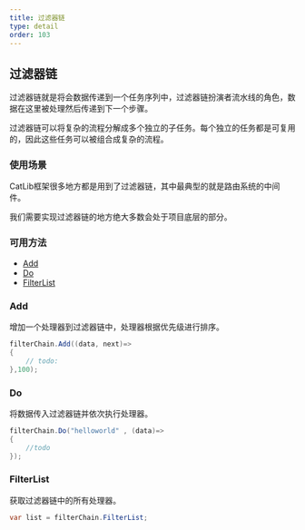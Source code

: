 ```yaml
---
title: 过滤器链
type: detail
order: 103
---
```


## 过滤器链

过滤器链就是将会数据传递到一个任务序列中，过滤器链扮演者流水线的角色，数据在这里被处理然后传递到下一个步骤。

过滤器链可以将复杂的流程分解成多个独立的子任务。每个独立的任务都是可复用的，因此这些任务可以被组合成复杂的流程。

### 使用场景

CatLib框架很多地方都是用到了过滤器链，其中最典型的就是路由系统的中间件。

我们需要实现过滤器链的地方绝大多数会处于项目底层的部分。

### 可用方法

- [Add](#Add)
- [Do](#Do)
- [FilterList](#FilterList)

### Add

增加一个处理器到过滤器链中，处理器根据优先级进行排序。

``` csharp
filterChain.Add((data, next)=>
{
    // todo:
},100);
```

### Do

将数据传入过滤器链并依次执行处理器。

``` csharp
filterChain.Do("helloworld" , (data)=>
{
    //todo
});
```

### FilterList

获取过滤器链中的所有处理器。

``` csharp
var list = filterChain.FilterList;
```

